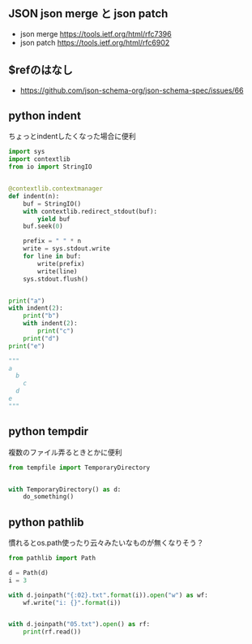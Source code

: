 ## JSON json merge と json patch

- json merge https://tools.ietf.org/html/rfc7396
- json patch https://tools.ietf.org/html/rfc6902

## $refのはなし

- https://github.com/json-schema-org/json-schema-spec/issues/66

## python indent

ちょっとindentしたくなった場合に便利

```python
import sys
import contextlib
from io import StringIO


@contextlib.contextmanager
def indent(n):
    buf = StringIO()
    with contextlib.redirect_stdout(buf):
        yield buf
    buf.seek(0)

    prefix = " " * n
    write = sys.stdout.write
    for line in buf:
        write(prefix)
        write(line)
    sys.stdout.flush()
```

```python

print("a")
with indent(2):
    print("b")
    with indent(2):
        print("c")
    print("d")
print("e")

"""
a
  b
    c
  d
e
"""
```

## python tempdir

複数のファイル弄るときとかに便利

```python
from tempfile import TemporaryDirectory


with TemporaryDirectory() as d:
    do_something()
```

## python pathlib

慣れるとos.path使ったり云々みたいなものが無くなりそう？

```python
from pathlib import Path

d = Path(d)
i = 3

with d.joinpath("{:02}.txt".format(i)).open("w") as wf:
    wf.write("i: {}".format(i))


with d.joinpath("05.txt").open() as rf:
    print(rf.read())
```
